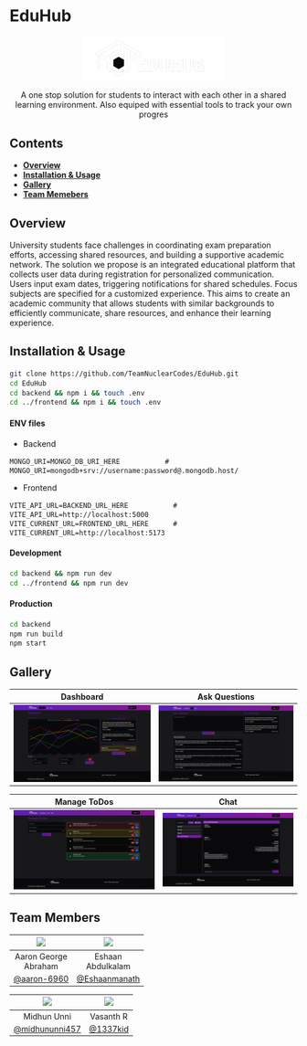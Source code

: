 # EduHub

<div align="center">
  <img src="imgs/logo.png" width="250"/>
  <p>
  A one stop solution for students to interact with each other in a shared learning environment. Also equiped with essential tools to track your own progres
  </p>
</div>

## Contents

- [**Overview**](#overview)
- [**Installation & Usage**](#installation--usage)
- [**Gallery**](#gallery)
- [**Team Memebers**](#team-members)

## Overview

University students face challenges in coordinating exam preparation efforts, accessing shared resources, and building a supportive academic network. The solution we propose is an integrated educational platform that collects user data during registration for personalized communication. Users input exam dates, triggering notifications for shared schedules. Focus subjects are specified for a customized experience. This aims to create an academic community that allows students with similar backgrounds to efficiently communicate, share resources, and enhance their learning experience.

## Installation & Usage

```bash
git clone https://github.com/TeamNuclearCodes/EduHub.git
cd EduHub
cd backend && npm i && touch .env
cd ../frontend && npm i && touch .env   
```

#### ENV files
- Backend
```env
MONGO_URI=MONGO_DB_URI_HERE           # MONGO_URI=mongodb+srv://username:password@.mongodb.host/
```

- Frontend
```env
VITE_API_URL=BACKEND_URL_HERE           # VITE_API_URL=http://localhost:5000
VITE_CURRENT_URL=FRONTEND_URL_HERE      # VITE_CURRENT_URL=http://localhost:5173
```

#### Development
```bash
cd backend && npm run dev
cd ../frontend && npm run dev
```

#### Production
```bash
cd backend
npm run build
npm start
```

## Gallery

| Dashboard|Ask Questions|
:-:|:-:
| ![](imgs/dashboard.png) | ![](imgs/ask_questions.png) |

| Manage ToDos|Chat|
:-:|:-:
| ![](imgs/manage_todos.png) | ![](imgs/chat_page.png) |


## Team Members


| <img src="https://avatars.githubusercontent.com/u/138325645" width="100"/> | <img src="https://avatars.githubusercontent.com/u/147746119" width="100"/> |
:-:|:-:
|Aaron George<br/>Abraham|Eshaan<br/>Abdulkalam|
|<a href="https://github.com/aaron-6960">@aaron-6960</a>|<a href="https://github.com/Eshaanmanath">@Eshaanmanath</a>|

|![](https://avatars.githubusercontent.com/u/96683120?s=100) | ![](https://avatars.githubusercontent.com/u/45532566?s=100) |
:-:|:-:
|Midhun Unni|Vasanth R|
|<a href="https://github.com/midhununni457">@midhununni457</a>|<a href="https://github.com/1337kid/">@1337kid</a>|